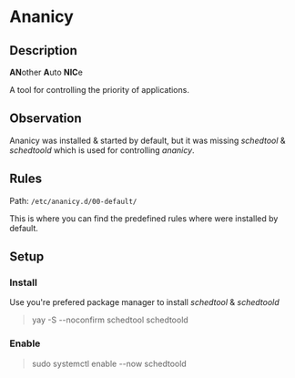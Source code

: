 # Ananicy

## Description

**AN**other **A**uto **NIC**e

A tool for controlling the priority of applications.

## Observation

Ananicy was installed & started by default, but it was missing _schedtool_ & _schedtoold_ which is used for controlling _ananicy_.

## Rules

Path: `/etc/ananicy.d/00-default/`

This is where you can find the predefined rules where were installed by default.

## Setup

### Install

Use you're prefered package manager to install _schedtool_ & _schedtoold_

> yay -S --noconfirm schedtool schedtoold

### Enable

> sudo systemctl enable --now schedtoold
